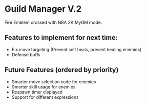 # Guild Manager V.2

Fire Emblem crossed with NBA 2K MyGM mode.

## Features to implement for next time:

- Fix move targeting (Prevent self heals, prevent healing enemies)
- Defense buffs

## Future Features (ordered by priority)

- Smarter move selection code for enemies
- Smarter skill usage for enemies
- Respawn timer displayed
- Support for different expressions
